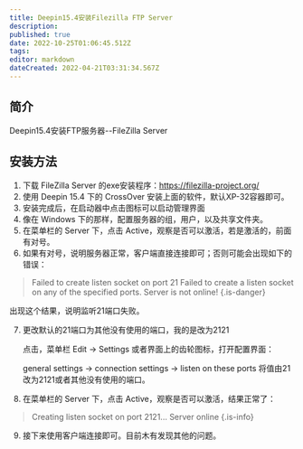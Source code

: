 ```yaml
---
title: Deepin15.4安装Filezilla FTP Server
description: 
published: true
date: 2022-10-25T01:06:45.512Z
tags: 
editor: markdown
dateCreated: 2022-04-21T03:31:34.567Z
---
```


## 简介
Deepin15.4安装FTP服务器--FileZilla Server

## 安装方法

1. 下载 FileZilla Server 的exe安装程序：<https://filezilla-project.org/>
2. 使用 Deepin 15.4 下的 CrossOver 安装上面的软件，默认XP-32容器即可。
3. 安装完成后，在启动器中点击图标可以启动管理界面
4. 像在 Windows 下的那样，配置服务器的组，用户，以及共享文件夹。
5. 在菜单栏的 Server 下，点击 Active，观察是否可以激活，若是激活的，前面有对号。
6. 如果有对号，说明服务器正常，客户端直接连接即可；否则可能会出现如下的错误：

> Failed to create listen socket on port 21
> Failed to create a listen socket on any of the specified ports. Server is not online!
{.is-danger}

出现这个结果，说明监听21端口失败。

7. 更改默认的21端口为其他没有使用的端口，我的是改为2121

	点击，菜单栏 Edit → Settings 或者界面上的齿轮图标，打开配置界面：

	general settings → connection settings → listen on these ports 将值由21改为2121或者其他没有使用的端口。

8. 在菜单栏的 Server 下，点击 Active，观察是否可以激活，结果正常了：

> 
> Creating listen socket on port 2121...
> Server online
{.is-info}

9. 接下来使用客户端连接即可。目前木有发现其他的问题。
